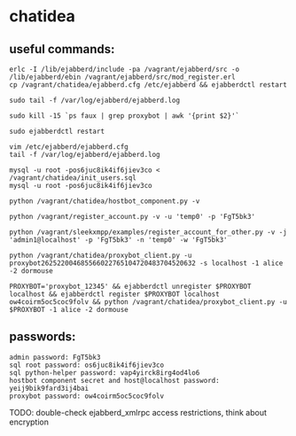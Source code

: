 chatidea
========

useful commands:
----------------

    erlc -I /lib/ejabberd/include -pa /vagrant/ejabberd/src -o /lib/ejabberd/ebin /vagrant/ejabberd/src/mod_register.erl
    cp /vagrant/chatidea/ejabberd.cfg /etc/ejabberd && ejabberdctl restart

    sudo tail -f /var/log/ejabberd/ejabberd.log

    sudo kill -15 `ps faux | grep proxybot | awk '{print $2}'`
    
    sudo ejabberdctl restart

    vim /etc/ejabberd/ejabberd.cfg 
    tail -f /var/log/ejabberd/ejabberd.log

    mysql -u root -pos6juc8ik4if6jiev3co < /vagrant/chatidea/init_users.sql
    mysql -u root -pos6juc8ik4if6jiev3co

    python /vagrant/chatidea/hostbot_component.py -v

    python /vagrant/register_account.py -v -u 'temp0' -p 'FgT5bk3' 

    python /vagrant/sleekxmpp/examples/register_account_for_other.py -v -j 'admin1@localhost' -p 'FgT5bk3' -n 'temp0' -w 'FgT5bk3'
    
    python /vagrant/chatidea/proxybot_client.py -u proxybot262522004685566022765104720483704520632 -s localhost -1 alice -2 dormouse

    PROXYBOT='proxybot_12345' && ejabberdctl unregister $PROXYBOT localhost && ejabberdctl register $PROXYBOT localhost ow4coirm5oc5coc9folv && python /vagrant/chatidea/proxybot_client.py -u $PROXYBOT -1 alice -2 dormouse

passwords:
----------
    admin password: FgT5bk3
    sql root password: os6juc8ik4if6jiev3co
    sql python-helper password: vap4yirck8irg4od4lo6
    hostbot component secret and host@localhost password: yeij9bik9fard3ij4bai
    proxybot password: ow4coirm5oc5coc9folv

TODO:
    double-check ejabberd_xmlrpc access restrictions, think about encryption
